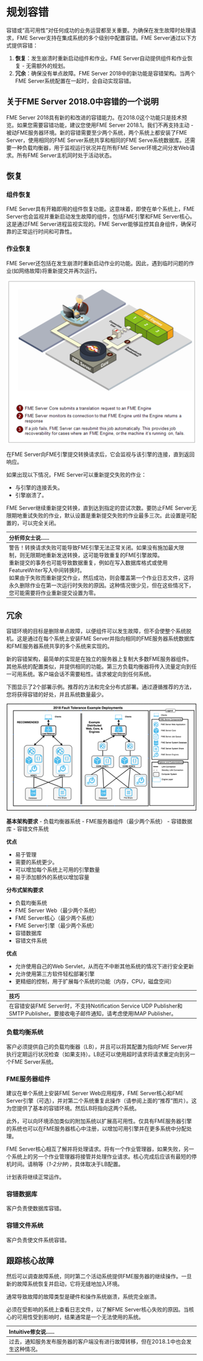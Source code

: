 # 规划容错

容错或“高可用性”对任何成功的业务运营都至关重要。为确保在发生故障时处理请求，FME Server支持在集成系统的多个级别中配置容错。FME Server通过以下方式提供容错：

1. **恢复**：发生崩溃时重新启动组件和作业。FME Server自动提供组件和作业恢复 - 无需额外的规划。
2. **冗余**：确保没有单点故障。FME Server 2018中的新功能是容错架构。当两个FME Server系统配置在一起时，会自动实现容错。

## 关于FME Server 2018.0中容错的一个说明

FME Server 2018具有新的和改进的容错能力。在2018.0这个功能只是技术预览。如果您需要容错功能，建议您使用FME Server 2018.1。我们不再支持主动 - 被动FME服务器环境。新的容错需要至少两个系统，两个系统上都安装了FME Server，使用相同的FME Server系统共享和相同的FME Serve系统数据库。还需要一种负载均衡器，用于监视运行状况并在所有FME Server环境之间分发Web请求。所有FME Server主机同时处于活动状态。

## 恢复

### 组件恢复

FME Server具有开箱即用的组件恢复功能。这意味着，即使在单个系统上，FME Server也会监视并重新启动发生故障的组件，包括FME引擎和FME Server核心。这是通过FME Server进程监视实现的。FME Server能够监控其自身组件，确保可靠的正常运行时间和可靠性。

### 作业恢复

FME Server还包括在发生崩溃时重新启动作业的功能。因此，遇到临时问题的作业\(如网络故障\)将重新提交并再次运行。

[![](../.gitbook/assets/1.005.jobrecovery.png)](https://github.com/xuhengxx/FMETraining-1/tree/c60c1e291fd9e762b26517c54e4fd7ea9f748055/ServerAdmin1Installation/Images/1.005.JobRecovery.png)

在FME Server向FME引擎提交转换请求后，它会监视与该引擎的连接，直到返回响应。

如果出现以下情况，FME Server可以重新提交失败的作业：

* 与引擎的连接丢失。
* 引擎崩溃了。

FME Server继续重新提交转换，直到达到指定的尝试次数。要防止FME Server无限期地重试失败的作业，默认设置是重新提交失败的作业最多三次。此设置是可配置的，可以完全关闭。

|  分析师女士说...... |
| :--- |
|  警告！转换请求失败可能导致FME引擎无法正常关闭。如果没有施加最大限制，则无限期地重新发送转换，这可能导致重复的FME引擎故障。   <br>重新提交的事务也可能导致数据重复，例如在写入数据库格式或使用FeatureWriter写入中间转换时。   <br>如果由于失败而重新提交作业，然后成功，则会覆盖第一个作业日志文件，这将永久删除作业在第一次运行时失败的原因。这种情况很少见，但在这些情况下，您可能需要将作业重新提交设置为零。 |

## 冗余

容错环境的目标是删除单点故障，以便组件可以发生故障，但不会使整个系统脱机。这是通过在每个系统上安装FME Server并指向相同的FME服务器系统数据库和FME服务器系统共享的多个系统来实现的。

新的容错架构，最简单的实现是在独立的服务器上复制大多数FME服务器组件。其他系统的配置类似，并提供相同的功能。第三方负载均衡器将传入流量定向到任一可用系统。客户端会话不需要粘性。请求被定向到任何系统。

下图显示了2个部署示例。推荐的方法和完全分布式部署。通过遵循推荐的方法，您将获得容错的好处，并且系统数量最少。  
  


[![](../.gitbook/assets/1.006.faulttoleranctdeploymentexample.png)](https://github.com/xuhengxx/FMETraining-1/tree/c60c1e291fd9e762b26517c54e4fd7ea9f748055/ServerAdmin1Installation/Images/1.006.FaultToleranctDeploymentExample.png)  

 **基本架构要求** - 负载均衡器系统 - FME服务器组件（最少两个系统） - 容错数据库 - 容错文件系统

**优点**

* 易于管理
* 需要的系统更少。
* 可以增加每个系统上可用的引擎数量
* 易于添加额外的系统以增加容量

**分布式架构要求**

* 负载均衡系统
* FME Server Web（最少两个系统）
* FME Server核心（最少两个系统）
* FME Server引擎（最少两个系统）
* 容错数据库
* 容错文件系统

**优点**

* 允许使用自己的Web Servlet，从而在不中断其他系统的情况下进行安全更新
* 允许使用第三方软件轻松部署引擎
* 更精细的控制，用于扩展每个系统的功能（内存，CPU，磁盘空间）

|  技巧 |
| :--- |
|  在容错安装FME Server时，不支持Notification Service UDP Publisher和SMTP Publisher。要接收电子邮件通知，请考虑使用IMAP Publisher。 |

### 负载均衡系统

客户必须提供自己的负载均衡器（LB），并且可以将其配置为指向FME Server并执行定期运行状况检查（如果支持）。LB还可以使用超时请求将请求重定向到另一个FME Server系统。

### FME服务器组件

建议在单个系统上安装FME Server Web应用程序，FME Server核心和FME Server引擎（可选），并对第二个系统重复此操作（请参阅上面的“推荐”图片）。这为您提供了基本的容错环境。然后LB将指向这两个系统。

此外，可以向环境添加类似的附加系统以扩展高可用性。仅具有FME服务器引擎的系统也可以在FME服务器核心中注册，以增加可用引擎并在更多系统中分配处理。

FME Server核心相互了解并将处理请求。将有一个作业管理器，如果失败，另一个系统上的另一个作业管理器将接管并处理作业请求。核心完成后应该有最短的停机时间。请稍等（_1-2分钟_），具体取决于LB配置。

计划表将继续正常运作。

### 容错数据库

客户负责使数据库容错。

### 容错文件系统

客户负责使文件系统容错。

## 跟踪核心故障

然后可以调查故障系统，同时第二个活动系统提供FME服务器的继续操作。一旦新的故障系统恢复并启动，它将无缝地加入环境。

通常导致故障的故障类型是硬件和操作系统崩溃，系统完全崩溃。

必须在受影响的系统上查看日志文件，以了解FME Server核心失败的原因。当核心的可用性受到影响时，结果通常是一个无法使用的系统。

|  Intuitive修女说...... |
| :--- |
|  过去，通知服务发布服务器的客户端没有进行故障转移，但在2018.1中也会发生这种情况。 |

